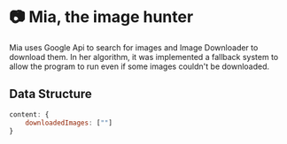 # 📷 **Mia**, the image hunter

Mia uses Google Api to search for images and Image Downloader to download them.
In her algorithm, it was implemented a fallback system to allow the program to run even if some images couldn't be downloaded.

## Data Structure

```js
content: {
    downloadedImages: [""]
}
```